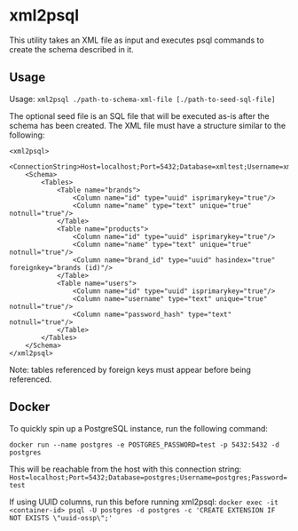 # xml2psql

This utility takes an XML file as input and executes psql commands to create the schema described in it.

## Usage

Usage: `xml2psql ./path-to-schema-xml-file [./path-to-seed-sql-file]`

The optional seed file is an SQL file that will be executed as-is after the schema has been created. The XML file must have a structure similar to the following:

```
<xml2psql>
    <ConnectionString>Host=localhost;Port=5432;Database=xmltest;Username=xmltest_user;Password=test</ConnectionString>
    <Schema>
        <Tables>
            <Table name="brands">
                <Column name="id" type="uuid" isprimarykey="true"/>
                <Column name="name" type="text" unique="true" notnull="true"/>
            </Table>
            <Table name="products">
                <Column name="id" type="uuid" isprimarykey="true"/>
                <Column name="name" type="text" unique="true" notnull="true"/>
                <Column name="brand_id" type="uuid" hasindex="true" foreignkey="brands (id)"/>
            </Table>
            <Table name="users">
                <Column name="id" type="uuid" isprimarykey="true"/>
                <Column name="username" type="text" unique="true" notnull="true"/>
                <Column name="password_hash" type="text" notnull="true"/>
            </Table>
        </Tables>
    </Schema>
</xml2psql>
```

Note: tables referenced by foreign keys must appear before being referenced.

## Docker

To quickly spin up a PostgreSQL instance, run the following command:

`docker run --name postgres -e POSTGRES_PASSWORD=test -p 5432:5432 -d postgres`

This will be reachable from the host with this connection string: `Host=localhost;Port=5432;Database=postgres;Username=postgres;Password=test`

If using UUID columns, run this before running xml2psql: `docker exec -it <container-id> psql -U postgres -d postgres -c 'CREATE EXTENSION IF NOT EXISTS \"uuid-ossp\";'`
